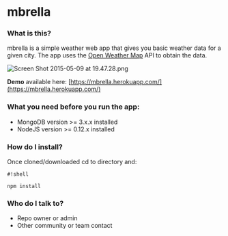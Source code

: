 # mbrella #

### What is this? ###

mbrella is a simple weather web app that gives you basic weather data for a given city. The app uses the [Open Weather Map](http://openweathermap.org/) API to obtain the data.

![Screen Shot 2015-05-09 at 19.47.28.png](https://bitbucket.org/repo/B8gGMK/images/2008533438-Screen%20Shot%202015-05-09%20at%2019.47.28.png)

**Demo** available here: [https://mbrella.herokuapp.com/](https://mbrella.herokuapp.com/)

### What you need before you run the app: ###

* MongoDB version >= 3.x.x installed
* NodeJS version >= 0.12.x installed

### How do I install? ###

Once cloned/downloaded cd to directory and:

```
#!shell

npm install
```

### Who do I talk to? ###

* Repo owner or admin
* Other community or team contact